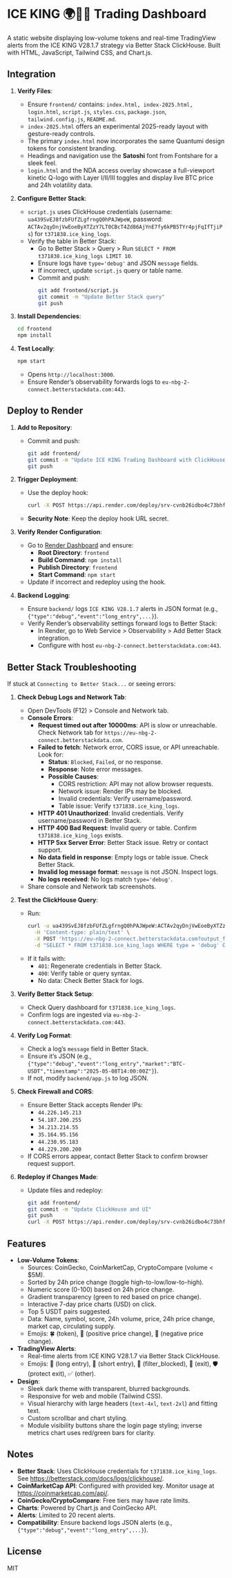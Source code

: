 # ICE KING 🌍🧊👑 Trading Dashboard

A static website displaying low-volume tokens and real-time TradingView alerts from the ICE KING V28.1.7 strategy via Better Stack ClickHouse. Built with HTML, JavaScript, Tailwind CSS, and Chart.js.

## Integration

1. **Verify Files**:
   - Ensure `frontend/` contains: `index.html, index-2025.html, login.html`, `script.js`, `styles.css`, `package.json`, `tailwind.config.js`, `README.md`.
   - `index-2025.html` offers an experimental 2025-ready layout with gesture-ready controls.
   - The primary `index.html` now incorporates the same Quantumi design tokens for consistent branding.
   - Headings and navigation use the **Satoshi** font from Fontshare for a sleek feel.
   - `login.html` and the NDA access overlay showcase a full-viewport kinetic Q-logo with Layer I/II/III toggles and display live BTC price and 24h volatility data.

2. **Configure Better Stack**:
   - `script.js` uses ClickHouse credentials (username: `ua439SvEJ8fzbFUfZLgfrngQ0hPAJWpeW`, password: `ACTAv2qyDnjVwEoeByXTZzY7LT0CBcT4Zd86AjYnE7fy6kPB5TYr4pjFqIfTjiPs`) for `t371838.ice_king_logs`.
   - Verify the table in Better Stack:
     - Go to Better Stack > Query > Run `SELECT * FROM t371838.ice_king_logs LIMIT 10`.
     - Ensure logs have `type='debug'` and JSON `message` fields.
     - If incorrect, update `script.js` query or table name.
     - Commit and push:
       ```bash
       git add frontend/script.js
       git commit -m "Update Better Stack query"
       git push
       ```

3. **Install Dependencies**:
   ```bash
   cd frontend
   npm install
   ```

4. **Test Locally**:
   ```bash
   npm start
   ```
   - Opens `http://localhost:3000`.
   - Ensure Render’s observability forwards logs to `eu-nbg-2-connect.betterstackdata.com:443`.

## Deploy to Render

1. **Add to Repository**:
   - Commit and push:
     ```bash
     git add frontend/
     git commit -m "Update ICE KING Trading Dashboard with ClickHouse and UI"
     git push
     ```

2. **Trigger Deployment**:
   - Use the deploy hook:
     ```bash
     curl -X POST https://api.render.com/deploy/srv-cvnb26idbo4c73bhfjq0?key=kVx4mjdNEVc
     ```
   - **Security Note**: Keep the deploy hook URL secret.

3. **Verify Render Configuration**:
   - Go to [Render Dashboard](https://dashboard.render.com/) and ensure:
     - **Root Directory**: `frontend`
     - **Build Command**: `npm install`
     - **Publish Directory**: `frontend`
     - **Start Command**: `npm start`
   - Update if incorrect and redeploy using the hook.

4. **Backend Logging**:
   - Ensure `backend/` logs `ICE KING V28.1.7` alerts in JSON format (e.g., `{"type":"debug","event":"long_entry",...}`).
   - Verify Render’s observability settings forward logs to Better Stack:
     - In Render, go to Web Service > Observability > Add Better Stack integration.
     - Configure with host `eu-nbg-2-connect.betterstackdata.com:443`.

## Better Stack Troubleshooting

If stuck at `Connecting to Better Stack...` or seeing errors:

1. **Check Debug Logs and Network Tab**:
   - Open DevTools (F12) > Console and Network tab.
   - **Console Errors**:
     - **Request timed out after 10000ms**: API is slow or unreachable. Check Network tab for `https://eu-nbg-2-connect.betterstackdata.com`.
     - **Failed to fetch**: Network error, CORS issue, or API unreachable. Look for:
       - **Status**: `Blocked`, `Failed`, or no response.
       - **Response**: Note error messages.
       - **Possible Causes**:
         - CORS restriction: API may not allow browser requests.
         - Network issue: Render IPs may be blocked.
         - Invalid credentials: Verify username/password.
         - Table issue: Verify `t371838.ice_king_logs`.
     - **HTTP 401 Unauthorized**: Invalid credentials. Verify username/password in Better Stack.
     - **HTTP 400 Bad Request**: Invalid query or table. Confirm `t371838.ice_king_logs` exists.
     - **HTTP 5xx Server Error**: Better Stack issue. Retry or contact support.
     - **No data field in response**: Empty logs or table issue. Check Better Stack.
     - **Invalid log message format**: `message` is not JSON. Inspect logs.
     - **No logs received**: No logs match `type='debug'`.
   - Share console and Network tab screenshots.

2. **Test the ClickHouse Query**:
   - Run:
     ```bash
     curl -u ua439SvEJ8fzbFUfZLgfrngQ0hPAJWpeW:ACTAv2qyDnjVwEoeByXTZzY7LT0CBcT4Zd86AjYnE7fy6kPB5TYr4pjFqIfTjiPs \
       -H 'Content-type: plain/text' \
       -X POST 'https://eu-nbg-2-connect.betterstackdata.com?output_format_pretty_row_numbers=0' \
       -d "SELECT * FROM t371838.ice_king_logs WHERE type = 'debug' ORDER BY timestamp DESC LIMIT 10"
     ```
   - If it fails with:
     - `401`: Regenerate credentials in Better Stack.
     - `400`: Verify table or query syntax.
     - No data: Check Better Stack for logs.

3. **Verify Better Stack Setup**:
   - Check Query dashboard for `t371838.ice_king_logs`.
   - Confirm logs are ingested via `eu-nbg-2-connect.betterstackdata.com:443`.

4. **Verify Log Format**:
   - Check a log’s `message` field in Better Stack.
   - Ensure it’s JSON (e.g., `{"type":"debug","event":"long_entry","market":"BTC-USDT","timestamp":"2025-05-08T14:00:00Z"}`).
   - If not, modify `backend/app.js` to log JSON.

5. **Check Firewall and CORS**:
   - Ensure Better Stack accepts Render IPs:
     - `44.226.145.213`
     - `54.187.200.255`
     - `34.213.214.55`
     - `35.164.95.156`
     - `44.230.95.183`
     - `44.229.200.200`
   - If CORS errors appear, contact Better Stack to confirm browser request support.

6. **Redeploy if Changes Made**:
   - Update files and redeploy:
     ```bash
     git add frontend/
     git commit -m "Update ClickHouse and UI"
     git push
     curl -X POST https://api.render.com/deploy/srv-cvnb26idbo4c73bhfjq0?key=kVx4mjdNEVc
     ```

## Features

- **Low-Volume Tokens**:
  - Sources: CoinGecko, CoinMarketCap, CryptoCompare (volume < $5M).
  - Sorted by 24h price change (toggle high-to-low/low-to-high).
  - Numeric score (0-100) based on 24h price change.
  - Gradient transparency (green to red based on price change).
  - Interactive 7-day price charts (USD) on click.
  - Top 5 USDT pairs suggested.
  - Data: Name, symbol, score, 24h volume, price, 24h price change, market cap, circulating supply.
  - Emojis: 🍀 (token), 🤑 (positive price change), 🤮 (negative price change).
- **TradingView Alerts**:
  - Real-time alerts from ICE KING V28.1.7 via Better Stack ClickHouse.
  - Emojis: 🚀 (long entry), 🧪 (short entry), 🧊 (filter_blocked), 🏁 (exit), 🛡️ (protect exit), ✅ (other).
- **Design**:
  - Sleek dark theme with transparent, blurred backgrounds.
  - Responsive for web and mobile (Tailwind CSS).
  - Visual hierarchy with large headers (`text-4xl`, `text-2xl`) and fitting text.
  - Custom scrollbar and chart styling.
  - Module visibility buttons share the login page styling; inverse metrics chart uses red/green bars for clarity.

## Notes

- **Better Stack**: Uses ClickHouse credentials for `t371838.ice_king_logs`. See https://betterstack.com/docs/logs/clickhouse/.
- **CoinMarketCap API**: Configured with provided key. Monitor usage at https://coinmarketcap.com/api/.
- **CoinGecko/CryptoCompare**: Free tiers may have rate limits.
- **Charts**: Powered by Chart.js and CoinGecko API.
- **Alerts**: Limited to 20 recent alerts.
- **Compatibility**: Ensure backend logs JSON alerts (e.g., `{"type":"debug","event":"long_entry",...}`).

## License

MIT
